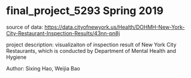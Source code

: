 # final_project_5293 Spring 2019

source of data: https://data.cityofnewyork.us/Health/DOHMH-New-York-City-Restaurant-Inspection-Results/43nn-pn8j

project description: visualizaiton of inspection result of New York City Restaurants, which is conducted by Department of Mental Health and Hygiene

Author: Sixing Hao, Weijia Bao
